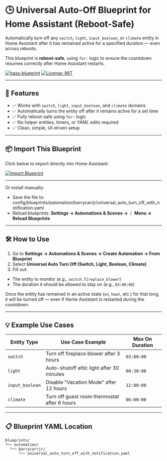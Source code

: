 # 🕒 Universal Auto-Off Blueprint for Home Assistant (Reboot-Safe)

Automatically turn off any `switch`, `light`, `input_boolean`, or `climate` entity in Home Assistant after it has remained active for a specified duration — even across reboots.

This blueprint is **reboot-safe**, using `for:` logic to ensure the countdown resumes correctly after Home Assistant restarts.

[![hass-blueprint](https://img.shields.io/badge/Home%20Assistant-Blueprint-41BDF5?logo=home-assistant&logoColor=white)](https://www.home-assistant.io/docs/blueprint/)
[![License: MIT](https://img.shields.io/badge/License-MIT-blue.svg)](LICENSE)

---

## 🚀 Features

- ✅ Works with `switch`, `light`, `input_boolean`, and `climate` domains
- ✅ Automatically turns the entity off after it remains active for a set time
- ✅ Fully reboot-safe using `for:` logic
- ✅ No helper entities, timers, or YAML edits required
- ✅ Clean, simple, UI-driven setup

---

## 📦 Import This Blueprint

Click below to import directly into Home Assistant:

[![Import Blueprint](https://my.home-assistant.io/badges/blueprint_import.svg)](https://my.home-assistant.io/redirect/blueprint_import/?repository_url=https://raw.githubusercontent.com/barrycarrjr/universal-auto-off-blueprint/main/blueprints/automation/barrycarrjr/universal_auto_turn_off_with_notification.yaml)

---

Or install manually:

- Save the file to:
  config/blueprints/automation/barrycarrjr/universal_auto_turn_off_with_notification.yaml
- Reload blueprints:
  **Settings → Automations & Scenes → ⋮ Menu → Reload Blueprints**

---

## 🛠️ How to Use

1. Go to **Settings → Automations & Scenes → Create Automation → From Blueprint**
2. Select **Universal Auto Turn Off (Switch, Light, Boolean, Climate)**
3. Fill out:
- The entity to monitor (e.g., `switch.fireplace_blower`)
- The duration it should be allowed to stay on (e.g., `03:00:00`)

Once the entity has remained in an active state (`on`, `heat`, etc.) for that long, it will be turned off — even if Home Assistant is restarted during the countdown.

---

## 💡 Example Use Cases

| Entity Type      | Use Case Example                             | Max On Duration |
|------------------|----------------------------------------------|------------------|
| `switch`         | Turn off fireplace blower after 3 hours      | `03:00:00`       |
| `light`          | Auto-shutoff attic light after 30 minutes    | `00:30:00`       |
| `input_boolean`  | Disable "Vacation Mode" after 12 hours       | `12:00:00`       |
| `climate`        | Turn off guest room thermostat after 6 hours | `06:00:00`       |

---

## 📋 Blueprint YAML Location

```text
blueprints/
└── automation/
  └── barrycarrjr/
      └── universal_auto_turn_off_with_notification.yaml